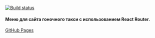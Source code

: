 [![Build status](https://ci.appveyor.com/api/projects/status/rp1deh1908vdxmqy?svg=true)](https://ci.appveyor.com/project/Di-sole/ra-router-menu)
#### Меню для сайта гоночного такси с использованием React Router.
[GitHub Pages](https://di-sole.github.io/ra-router-menu/) 
